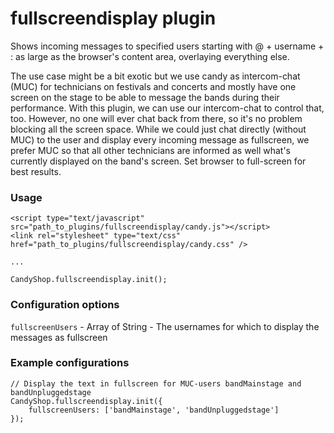 # fullscreendisplay plugin
Shows incoming messages to specified users starting with @ + username + : as large as the browser's content area, overlaying everything else. 

The use case might be a bit exotic but we use candy as intercom-chat (MUC) for technicians on festivals and concerts and mostly have one screen 
on the stage to be able to message the bands during their performance. With this plugin, we can use our intercom-chat to control that, too. 
However, no one will ever chat back from there, so it's no problem blocking all the screen space.
While we could just chat directly (without MUC) to the user and display every incoming message as fullscreen, we prefer MUC so that all 
other technicians are informed as well what's currently displayed on the band's screen.
Set browser to full-screen for best results.

### Usage
    <script type="text/javascript" src="path_to_plugins/fullscreendisplay/candy.js"></script>
    <link rel="stylesheet" type="text/css" href="path_to_plugins/fullscreendisplay/candy.css" />

    ...

    CandyShop.fullscreendisplay.init();

### Configuration options
`fullscreenUsers` - Array of String - The usernames for which to display the messages as fullscreen

### Example configurations

    // Display the text in fullscreen for MUC-users bandMainstage and bandUnpluggedstage
    CandyShop.fullscreendisplay.init({
        fullscreenUsers: ['bandMainstage', 'bandUnpluggedstage']
    });
